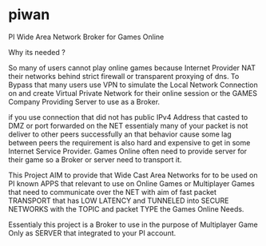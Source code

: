 # piwan
PI Wide Area Network Broker for Games Online

Why its needed ?

So many of users cannot play online games because Internet Provider NAT their networks behind strict firewall or transparent proxying of dns. To Bypass that many users use VPN to simulate the Local Network Connection on and create Virtual Private Network for their online session or the GAMES Company Providing Server to use as a Broker.

if you use connection that did not has public IPv4 Address that casted to DMZ or port forwarded on the NET essentialy many of your packet is not deliver to other peers successfully an that behavior cause some lag between peers the requirement is also hard and expensive to get in some Internet Service Provider. Games Online often need to provide server for their game so a Broker or server need to transport it.

This Project AIM to provide that Wide Cast Area Networks for to be used on PI known APPS that relevant to use on Online Games or Multiplayer Games that need to communicate over the NET with aim of fast packet TRANSPORT that has LOW LATENCY and TUNNELED into SECURE NETWORKS with the TOPIC and packet TYPE the Games Online Needs.

Essentialy this project is a Broker to use in the purpose of Multiplayer Game Only as SERVER that integrated to your PI account.
